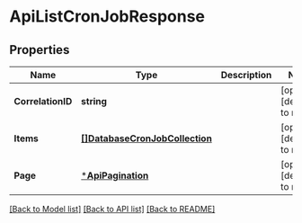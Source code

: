 # ApiListCronJobResponse

## Properties
Name | Type | Description | Notes
------------ | ------------- | ------------- | -------------
**CorrelationID** | **string** |  | [optional] [default to null]
**Items** | [**[]DatabaseCronJobCollection**](database.CronJobCollection.md) |  | [optional] [default to null]
**Page** | [***ApiPagination**](api.Pagination.md) |  | [optional] [default to null]

[[Back to Model list]](../README.md#documentation-for-models) [[Back to API list]](../README.md#documentation-for-api-endpoints) [[Back to README]](../README.md)


